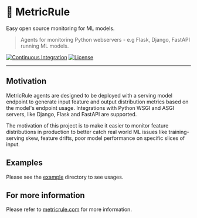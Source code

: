 # 📏 MetricRule

Easy open source monitoring for ML models.

> Agents for monitoring Python webservers - e.g Flask, Django, FastAPI running ML models.

[![Continuous Integration](https://github.com/MetricRule/metricrule-agent-python/actions/workflows/ci.yaml/badge.svg)](https://github.com/MetricRule/metricrule-agent-python/actions/workflows/ci.yaml)
[![License](https://img.shields.io/badge/License-Apache%202.0-blue.svg)](https://opensource.org/licenses/Apache-2.0)

----

## Motivation

MetricRule agents are designed to be deployed with a serving model endpoint to generate input feature and output distribution metrics based on the model's endpoint usage. Integrations with Python WSGI and ASGI servers, like Django, Flask and FastAPI are supported.

The motivation of this project is to make it easier to monitor feature distributions in production to better catch real world ML issues like training-serving skew, feature drifts, poor model performance on specific slices of input.

## Examples

Please see the [example](example) directory to see usages.

## For more information

Please refer to [metricrule.com](https://www.metricrule.com) for more information.
